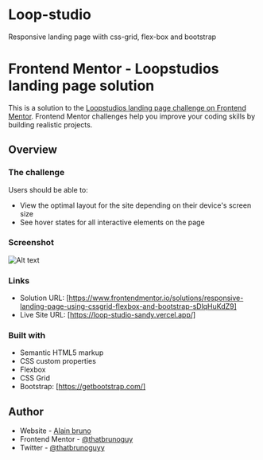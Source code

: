 # Loop-studio
Responsive landing page wiith css-grid, flex-box and bootstrap

# Frontend Mentor - Loopstudios landing page solution

This is a solution to the [Loopstudios landing page challenge on Frontend Mentor](https://www.frontendmentor.io/challenges/loopstudios-landing-page-N88J5Onjw). Frontend Mentor challenges help you improve your coding skills by building realistic projects. 

## Overview

### The challenge

Users should be able to:

- View the optimal layout for the site depending on their device's screen size
- See hover states for all interactive elements on the page

### Screenshot

![Alt text](/image/Desktop.png?raw=true "Optional Title")


### Links

- Solution URL: [https://www.frontendmentor.io/solutions/responsive-landing-page-using-cssgrid-flexbox-and-bootstrap-sDlqHuKdZ9]
- Live Site URL: [https://loop-studio-sandy.vercel.app/]

### Built with

- Semantic HTML5 markup
- CSS custom properties
- Flexbox
- CSS Grid
- Bootstrap: [https://getbootstrap.com/]

## Author

- Website - [Alain bruno](https://www.your-site.com)
- Frontend Mentor - [@thatbrunoguy](https://www.frontendmentor.io/profile/thatbrunoguy)
- Twitter - [@thatbrunoguyy](https://twitter.com/thatbrunoguyy)
